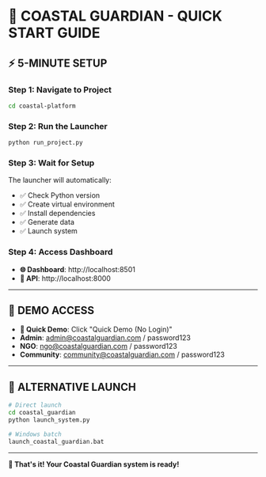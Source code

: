 # 🚀 **COASTAL GUARDIAN - QUICK START GUIDE**

## ⚡ **5-MINUTE SETUP**

### **Step 1: Navigate to Project**
```bash
cd coastal-platform
```

### **Step 2: Run the Launcher**
```bash
python run_project.py
```

### **Step 3: Wait for Setup**
The launcher will automatically:
- ✅ Check Python version
- ✅ Create virtual environment
- ✅ Install dependencies
- ✅ Generate data
- ✅ Launch system

### **Step 4: Access Dashboard**
- **🌐 Dashboard**: http://localhost:8501
- **🤖 API**: http://localhost:8000

---

## 🎯 **DEMO ACCESS**

- **🚀 Quick Demo**: Click "Quick Demo (No Login)"
- **Admin**: admin@coastalguardian.com / password123
- **NGO**: ngo@coastalguardian.com / password123
- **Community**: community@coastalguardian.com / password123

---

## 🔧 **ALTERNATIVE LAUNCH**

```bash
# Direct launch
cd coastal_guardian
python launch_system.py

# Windows batch
launch_coastal_guardian.bat
```

---

**🌊 That's it! Your Coastal Guardian system is ready!**
